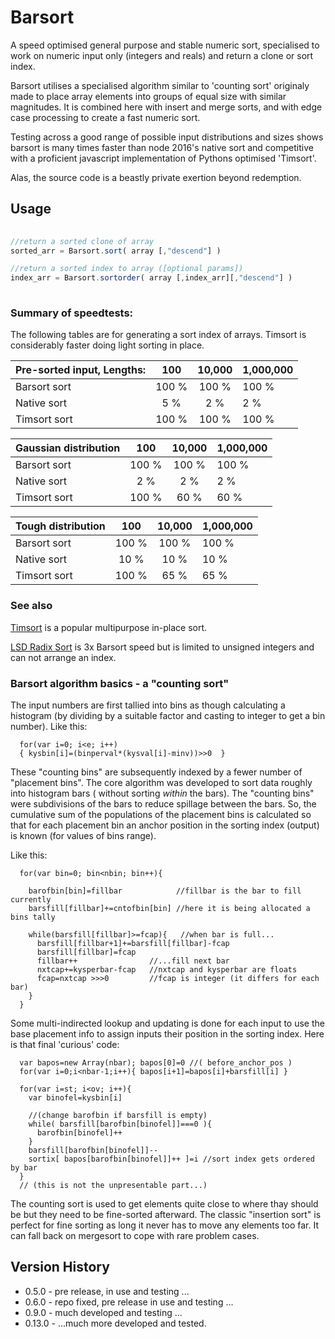 Barsort
=======

A speed optimised general purpose and stable numeric sort, specialised to work on numeric input only (integers and reals) and return a clone or sort index.

Barsort utilises a specialised algorithm similar to 'counting sort' originaly made to place array elements into groups of equal size with similar magnitudes. It is combined here with insert and merge sorts, and with edge case processing to create a fast numeric sort.

Testing across a good range of possible input distributions and sizes shows barsort is many times faster than node 2016's native sort and competitive with a proficient javascript implementation of Pythons optimised 'Timsort'. 

Alas, the source code is a beastly private exertion beyond redemption. 

Usage
-----

```javascript 
  
//return a sorted clone of array
sorted_arr = Barsort.sort( array [,"descend"] )      

//return a sorted index to array ([optional params])
index_arr = Barsort.sortorder( array [,index_arr][,"descend"] )  
  
```	

### Summary of speedtests:

The following tables are for generating a sort index of arrays. Timsort is considerably faster doing light sorting in place.

Pre-sorted input, Lengths: |     100   |    10,000   | 1,000,000
 :-------------- | :-------: | :---------: | :----------
Barsort sort     |    100 %  |    100 %    |    100 %
Native sort      |      5 %  |      2 %    |      2 %
Timsort sort     |    100 %  |    100 %    |    100 %

Gaussian distribution |     100   |    10,000   | 1,000,000
 :-------------- | :-------: | :---------: | :----------
Barsort sort     |    100 %  |    100 %    | 100 %
Native sort      |      2 %  |      2 %    |   2 %
Timsort sort     |    100 %  |     60 %    |  60 %

Tough distribution |     100   |    10,000   | 1,000,000   
:-------------- | :-------: | :---------: | :----------
Barsort sort    |     100 % |    100 %    |    100 %
Native sort     |      10 % |     10 %    |     10 %
Timsort sort    |     100 % |     65 %    |     65 %


### See also

[Timsort](https://github.com/mziccard/node-timsort) is a popular multipurpose in-place sort. 

[LSD Radix Sort](https://duvanenko.tech.blog/2017/06/15/faster-sorting-in-javascript/) is 3x Barsort speed but is limited to unsigned integers and can not arrange an index.


### Barsort algorithm basics - a "counting sort"

The input numbers are first tallied into bins as though calculating a histogram (by dividing by a suitable factor and casting to integer to get a bin number). Like this:
```
  for(var i=0; i<e; i++) 
  { kysbin[i]=(binperval*(kysval[i]-minv))>>0  } 
```
These "counting bins" are subsequently indexed by a fewer number of "placement bins". The core algorithm was developed to sort data roughly into histogram bars ( without sorting *within* the bars). The "counting bins" were subdivisions of the bars to reduce spillage between the bars. So, the cumulative sum of the populations of the placement bins is calculated so that for each placement bin an anchor position in the sorting index (output) is known (for values of bins range).

Like this:
```
  for(var bin=0; bin<nbin; bin++){
    
    barofbin[bin]=fillbar            //fillbar is the bar to fill currently
    barsfill[fillbar]+=cntofbin[bin] //here it is being allocated a bins tally 

    while(barsfill[fillbar]>=fcap){   //when bar is full... 
      barsfill[fillbar+1]+=barsfill[fillbar]-fcap
      barsfill[fillbar]=fcap
      fillbar++                //...fill next bar
      nxtcap+=kysperbar-fcap   //nxtcap and kysperbar are floats
      fcap=nxtcap >>>0         //fcap is integer (it differs for each bar)
    }
  } 
```

Some multi-indirected lookup and updating is done for each input to use the base placement info to assign inputs their position in the sorting index. Here is that final 'curious' code: 
```
  var bapos=new Array(nbar); bapos[0]=0 //( before_anchor_pos )
  for(var i=0;i<nbar-1;i++){ bapos[i+1]=bapos[i]+barsfill[i] }

  for(var i=st; i<ov; i++){
    var binofel=kysbin[i] 
    
    //(change barofbin if barsfill is empty)
    while( barsfill[barofbin[binofel]]===0 ){ 
      barofbin[binofel]++ 
    }
    barsfill[barofbin[binofel]]--          
    sortix[ bapos[barofbin[binofel]]++ ]=i //sort index gets ordered by bar
  }
  // (this is not the unpresentable part...)
```

The counting sort is used to get elements quite close to where thay should be but they need to be fine-sorted afterward. The classic "insertion sort" is perfect for fine sorting as long it never has to move any elements too far. It can fall back on mergesort to cope with rare problem cases.

Version History
---------------
* 0.5.0 - pre release, in use and testing ...
* 0.6.0 - repo fixed, pre release in use and testing ...
* 0.9.0 - much developed and testing ...
* 0.13.0 - ...much more developed and tested.